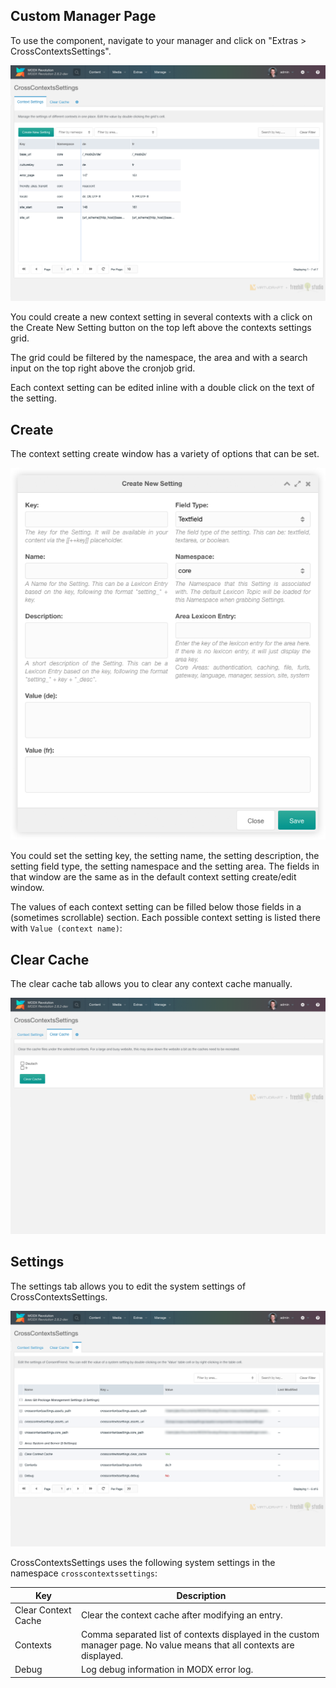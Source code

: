 ## Custom Manager Page

To use the component, navigate to your manager and click on "Extras > CrossContextsSettings".

[![](img/crosscontextssettings.png)](img/crosscontextssettings.png)

You could create a new context setting in several contexts with a click on the
Create New Setting button on the top left above the contexts settings grid.

The grid could be filtered by the namespace, the area and with a search input on
the top right above the cronjob grid.

Each context setting can be edited inline with a double click on the text of the
setting.

## Create

The context setting create window has a variety of options that can be set.

[![](img/crosscontextssettings-create.png)](img/crosscontextssettings-create.png)

You could set the setting key, the setting name, the setting description, the
setting field type, the setting namespace and the setting area. The fields in
that window are the same as in the default context setting create/edit window.

The values of each context setting can be filled below those fields in a
(sometimes scrollable) section. Each possible context setting is listed there
with `Value (context name)`:

## Clear Cache

The clear cache tab allows you to clear any context cache manually.

[![](img/crosscontextssettings-cache.png)](img/crosscontextssettings-cache.png)


## Settings

The settings tab allows you to edit the system settings of
CrossContextsSettings.

[![](img/crosscontextssettings-settings.png)](img/crosscontextssettings-settings.png)

CrossContextsSettings uses the following system settings in the namespace `crosscontextssettings`:

Key | Description
----|------------
Clear Context Cache | Clear the context cache after modifying an entry.
Contexts | Comma separated list of contexts displayed in the custom manager page. No value means that all contexts are displayed.
Debug | Log debug information in MODX error log.
